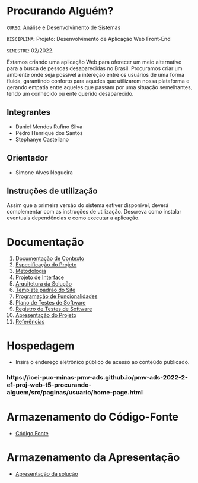 # Procurando Alguém?

`CURSO`: Análise e Desenvolvimento de Sistemas

`DISCIPLINA`: Projeto: Desenvolvimento de Aplicação Web Front-End 

`SEMESTRE`: 02/2022.

Estamos criando uma aplicação Web para oferecer um meio alternativo para a busca de pessoas desaparecidas no Brasil. Procuramos criar um ambiente onde seja possível a intereção entre os usuários de uma forma fluida, garantindo conforto para aqueles que utilizarem nossa plataforma e gerando empatia entre aqueles que passam por uma situação semelhantes, tendo um conhecido ou ente querido desaparecido.

## Integrantes

* Daniel Mendes Rufino Silva 
* Pedro Henrique dos Santos 
* Stephanye Castellano 

## Orientador

* Simone Alves Nogueira

## Instruções de utilização

Assim que a primeira versão do sistema estiver disponível, deverá complementar com as instruções de utilização. Descreva como instalar eventuais dependências e como executar a aplicação.

# Documentação

<ol>
<li><a href="docs/01-Documentação de Contexto.md"> Documentação de Contexto</a></li>
<li><a href="docs/02-Especificação do Projeto.md"> Especificação do Projeto</a></li>
<li><a href="docs/03-Metodologia.md"> Metodologia</a></li>
<li><a href="docs/04-Projeto de Interface.md"> Projeto de Interface</a></li>
<li><a href="docs/05-Arquitetura da Solução.md"> Arquitetura da Solução</a></li>
<li><a href="docs/06-Template padrão do Site.md"> Template padrão do Site</a></li>
<li><a href="docs/07-Programação de Funcionalidades.md"> Programação de Funcionalidades</a></li>
<li><a href="docs/08-Plano de Testes de Software.md"> Plano de Testes de Software</a></li>
<li><a href="docs/09-Registro de Testes de Software.md"> Registro de Testes de Software</a></li>
<li><a href="docs/10-Apresentação do Projeto.md"> Apresentação do Projeto</a></li>
<li><a href="docs/11-Referências.md"> Referências</a></li>
</ol>

# Hospedagem

* Insira o endereço eletrônico público de acesso ao conteúdo publicado. 
<h3>https://icei-puc-minas-pmv-ads.github.io/pmv-ads-2022-2-e1-proj-web-t5-procurando-alguem/src/paginas/usuario/home-page.html</h3>

# Armazenamento do Código-Fonte

* <a href="src/README.md">Código Fonte</a>

# Armazenamento da Apresentação

* <a href="presentation/README.md">Apresentação da solução</a>
